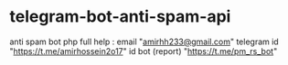 # telegram-bot-anti-spam-api
anti spam bot php full
help : email "amirhh233@gmail.com" telegram id "https://t.me/amirhossein2o17" id bot (report) "https://t.me/pm_rs_bot"

